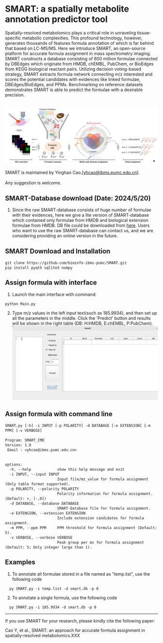 # SMART: a spatially metabolite annotation predictor tool
Spatially-resolved metabolomics plays a critical role in unraveling tissue-specific metabolic complexities. This profound technology, however, generates thousands of features formula annotation of which is far behind that based on LC-MS/MS. Here we introduce SMART, an open-source platform for accurate formula assignment in mass spectrometry imaging. SMART constructs a database consisting of 600 million formulae connected by DBEdges which originate from HMDB, chEMBL, PubChem, or BioEdges from KEGG biological reactant pairs. Utilizing decision voting-based strategy, SMART extracts formula network connecting m/z interested and scores the potential candidates with evidences like linked formulae, DBEdges/BioEdges, and PPMs. Benchmarking on reference datasets demonstrates SMART is able to predict the formulae with a desirable precision.<br><br>

<div align="center"> <img src="https://github.com/bioinfo-ibms-pumc/SMART/blob/main/workflows.png"> </div>


SMART is maintained by Yinghao Cao.[yhcao@ibms.pumc.edu.cn].<br><br>
Any suggestion is welcome.

## SMART-Database download (Date: 2024/5/20)

1. Since the raw SMART-database consists of huge number of formulae with their evidences, here we give a lite version of SMART-database which contained only formulae from HMDB and biological extension formulae from HMDB. DB file could be downloaded from [here](https://figshare.com/s/01360a81efe87136b65f). Users who want to use the raw SMART-database can contact us, and we are considering providing an online version in the future.
##

## SMART Download and Installation
```
git clone https://github.com/bioinfo-ibms-pumc/SMART.git
pip install pyqt5 sqlite3 numpy
```
## Assign formula with interface
1. Launch the main interface with command:
```
python Main.py
```
2. Type m/z values in the left input text(such as 185.9934), and then set up all the parameters in the middle. Click the 'Predict' button and results will be shown in the right table (DB: H:HMDB, E:chEMBL, P:PubChem).
![image](https://github.com/bioinfo-ibms-pumc/SMART/blob/main/interface.gif) 

## Assign formula with command line

```  
SMART.py [-h] -i INPUT [-p POLARITY] -d DATABASE [-e EXTENSION] [-m PPM] [-v VERBOSE]

Program: SMART_CMD
Version: 1.0
 Email : <yhcao@ibms.pumc.edu.cn>
      

options:
  -h, --help            show this help message and exit
  -i INPUT, --input INPUT
                        Input file/mz_value for formula assignment (Only table format supported).
  -p POLARITY, --polarity POLARITY
                        Polarity information for formula assignment. (Default: +, [-,0])
  -d DATABASE, --database DATABASE
                        SMART-Database file for formula assignment.
  -e EXTENSION, --extension EXTENSION
                        Include extension candidates for formula assignment.
  -m PPM, --ppm PPM     PPM threshold for formula assignment (Default: 5).
  -v VERBOSE, --verbose VERBOSE
                        Peak group per mz for formula assignment (Default: 5; Only integer large than 1).

```
## Examples
1. To annotate all formulae stored in a file named as "temp.list", use the following code
```
  py SMART.py -i temp.list -d smart.db -p 0
```
2. To annotate a single formula, use the following code
```
  py SMART.py -i 185.9934 -d smart.db -p 0
```

---


If you use SMART for your research, please kindly cite the following paper:

Cao Y, et al., SMART: an approach for accurate formula assignment in spatially-resolved metabolomics.XXX
